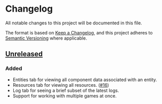 # Changelog

All notable changes to this project will be documented in this file.

The format is based on [Keep a Changelog](https://keepachangelog.com/en/1.0.0/),
and this project adheres to [Semantic Versioning](https://semver.org/spec/v2.0.0.html)
where applicable.

## [Unreleased]

### Added

* Entities tab for viewing all component data associated with an entity.
* Resources tab for viewing all resources. ([#16])
* Log tab for seeing a brief subset of the latest logs.
* Support for working with multiple games at once.

[#16]: https://github.com/randomPoison/amethyst-editor/pull/16

[Unreleased]: https://github.com/randomPoison/amethyst-editor/compare/43fa22e89a643ee3140741a75ef996fc956d24be...HEAD
